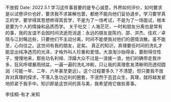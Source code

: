 不放假
Date: 2022.5.1
学习这件事首要的是专心诚意，外界如何评价，如何要求是以试卷评价也好，要求我不求甚解也罢，都绝不能向他们妥协退步。学习要学真正的学，要学得其思想修得其哲学，不是为了一场考试，不是为了一场面试，根本是要为个人的情操和品质而学。
关于社交：人海茫茫，一时和朋友分离也是常有的事，我的友谊不会因时间流逝而消退：永远的朋友是陈灼、邵、洪杰、佳欢／卓晓与江封略远些，只要他们不主动分离，时间不能使我对他们的感情消散。虽不能至，心向往之。这世间有我的朋友，足矣。
真正的知识，真理要任时间的洗礼才能显出纯净透亮的光泽，才格外叫人珍重和爱惜。大浪淘沙始得金，要耐得住性子，慢慢地来，那些功名利禄、浮躁大众不过是一浪接一浪，他们的确带走我许多，狂风呼啸暴雨倾盆，一遍一遍的洗礼冲刷，只让我的真理愈发清晰明亮透彻圆润（可能一年、二年、六年甚至更远）。这个过程要多久？不清楚，但只要我不放弃对真理的探求，不落入急功近利的圈套，不泯然于芸芸众生，真理，就将越发紧地抓紧于我手中。知识即是这世间的真与美，我希望用它做些善事。

李佳桐-有才.来知
